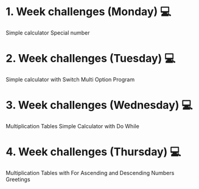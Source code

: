# 1. Week challenges (Monday) 💻
Simple calculator
Special number
# 2. Week challenges (Tuesday) 💻
Simple calculator with Switch
Multi Option Program
# 3. Week challenges (Wednesday) 💻
Multiplication Tables
Simple Calculator with Do While
# 4. Week challenges (Thursday) 💻
Multiplication Tables with For
Ascending and Descending Numbers
Greetings
